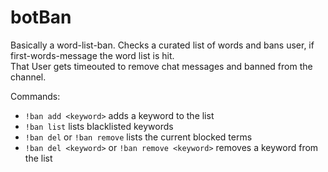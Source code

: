 # botBan

Basically a word-list-ban. Checks a curated list of words and bans user, if first-words-message the word list is hit.  
That User gets timeouted to remove chat messages and banned from the channel.

Commands:
- `!ban add <keyword>` adds a keyword to the list
- `!ban list` lists blacklisted keywords
- `!ban del` or `!ban remove` lists the current blocked terms
- `!ban del <keyword>` or `!ban remove <keyword>` removes a keyword from the list
